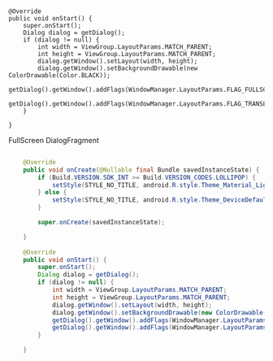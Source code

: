 
### 
    @Override
    public void onStart() {
        super.onStart();
        Dialog dialog = getDialog();
        if (dialog != null) {
            int width = ViewGroup.LayoutParams.MATCH_PARENT;
            int height = ViewGroup.LayoutParams.MATCH_PARENT;
            dialog.getWindow().setLayout(width, height);
            dialog.getWindow().setBackgroundDrawable(new ColorDrawable(Color.BLACK));
            getDialog().getWindow().addFlags(WindowManager.LayoutParams.FLAG_FULLSCREEN);
            getDialog().getWindow().addFlags(WindowManager.LayoutParams.FLAG_TRANSLUCENT_STATUS);
        }

    }
FullScreen DialogFragment
```java

    @Override
    public void onCreate(@Nullable final Bundle savedInstanceState) {
        if (Build.VERSION.SDK_INT >= Build.VERSION_CODES.LOLLIPOP) {
            setStyle(STYLE_NO_TITLE, android.R.style.Theme_Material_Light_NoActionBar_Fullscreen);
        } else {
            setStyle(STYLE_NO_TITLE, android.R.style.Theme_DeviceDefault_Light_NoActionBar);
        }

        super.onCreate(savedInstanceState);

    }
    
    @Override
    public void onStart() {
        super.onStart();
        Dialog dialog = getDialog();
        if (dialog != null) {
            int width = ViewGroup.LayoutParams.MATCH_PARENT;
            int height = ViewGroup.LayoutParams.MATCH_PARENT;
            dialog.getWindow().setLayout(width, height);
            dialog.getWindow().setBackgroundDrawable(new ColorDrawable(Color.BLACK));
            getDialog().getWindow().addFlags(WindowManager.LayoutParams.FLAG_FULLSCREEN);
            getDialog().getWindow().addFlags(WindowManager.LayoutParams.FLAG_TRANSLUCENT_STATUS);
        }

    }

```
